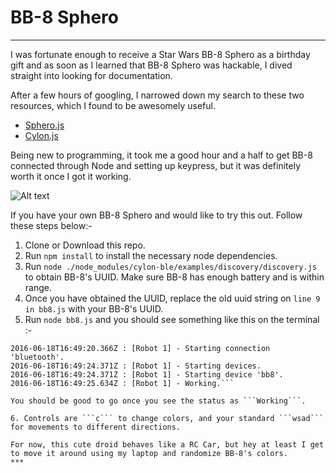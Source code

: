 # BB-8 Sphero
***
I was fortunate enough to receive a Star Wars BB-8 Sphero as a birthday gift and as soon as I learned that BB-8 Sphero was hackable, I dived straight into looking for documentation.

After a few hours of googling, I narrowed down my search to these two resources, which I found to be awesomely useful.

- [Sphero.js](https://github.com/orbotix/sphero.js)
- [Cylon.js](https://cylonjs.com/documentation/drivers/bb8/)

Being new to programming, it took me a good hour and a half to get BB-8 connected through Node and setting up keypress, but it was definitely worth it once I got it working.

![Alt text](http://i.imgur.com/txJZ8JD.gif)

If you have your own BB-8 Sphero and would like to try this out. Follow these steps below:-

1. Clone or Download this repo.
2. Run ```npm install``` to install the necessary node dependencies.
3. Run ```node ./node_modules/cylon-ble/examples/discovery/discovery.js``` to obtain BB-8's UUID. Make sure BB-8 has enough battery and is within range.
4. Once you have obtained the UUID, replace the old uuid string on ```line 9 in bb8.js``` with your BB-8's UUID.
5. Run ```node bb8.js``` and you should see something like this on the terminal :-
```2016-06-18T16:49:20.360Z : [Robot 1] - Starting connections.
2016-06-18T16:49:20.366Z : [Robot 1] - Starting connection 'bluetooth'.
2016-06-18T16:49:24.371Z : [Robot 1] - Starting devices.
2016-06-18T16:49:24.371Z : [Robot 1] - Starting device 'bb8'.
2016-06-18T16:49:25.634Z : [Robot 1] - Working.```

You should be good to go once you see the status as ```Working```.

6. Controls are ```c``` to change colors, and your standard ```wsad``` for movements to different directions.

For now, this cute droid behaves like a RC Car, but hey at least I get to move it around using my laptop and randomize BB-8's colors.
***
